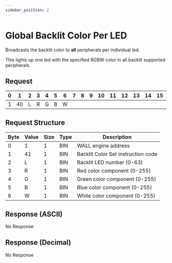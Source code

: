 ```yaml
---
sidebar_position: 2
---
```


# Global Backlit Color Per LED

Broadcasts the backlit color to **all** peripherals per individual led.

This lights up one led with the specified RGBW color in all backlit supported peripherals.

## Request

| 0  | 1  | 2  | 3  | 4  | 5  | 6  | 7  | 8  | 9  | 10 | 11 | 12 | 13 | 14 | 15 | 16 | 17 | 18 | 19 | 20 | 21 | 22 | 23 | 24 | 25 | 26 | 27 | 28 | 29 | 30 | 31 |
|----|----|----|----|----|----|----|----|----|----|----|----|----|----|----|----|----|----|----|----|----|----|----|----|----|----|----|----|----|----|----|----|
| 1 | 40 |  L  | R |  G  |  B  | W   |    |    |    |    |    |    |    |    |    |    |    |    |    |    |    |    |    |    |    |    |    |    |    |    |  |

## Request Structure

| Byte | Value | Size | Type | Description                          |
|------|-------|------|------|--------------------------------------|
| 0    | 1     | 1    | BIN  | WALL engine address                 |
| 1    | 41    | 1    | BIN  | Backlit Color Set instruction code  |
| 2    | L     | 1    | BIN  | Backlit LED number (0-63)           |
| 3    | R     | 1    | BIN  | Red color component (0-255)         |
| 4    | G     | 1    | BIN  | Green color component (0-255)       |
| 5    | B     | 1    | BIN  | Blue color component (0-255)        |
| 6    | W     | 1    | BIN  | White color component (0-255)       |

## Response (ASCII)

No Response

## Response (Decimal)

No Response
